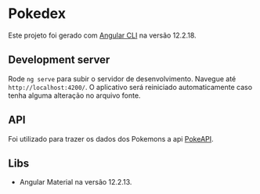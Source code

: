 # Pokedex

Este projeto foi gerado com [Angular CLI](https://github.com/angular/angular-cli) na versão 12.2.18.

## Development server

Rode `ng serve` para subir o servidor de desenvolvimento. Navegue até `http://localhost:4200/`. O aplicativo será reiniciado automaticamente caso tenha alguma alteração no arquivo fonte.

## API

Foi utilizado para trazer os dados dos Pokemons a api [PokeAPI](https://pokeapi.co/).

## Libs

- Angular Material na versão 12.2.13.

